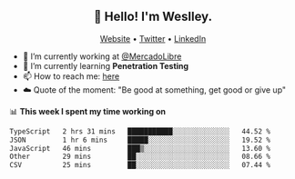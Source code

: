 <h2 align="center">👋 Hello! I'm Weslley.</h2>
<p align="center">
  <a href="http://weslleyneri.com.br">Website</a> •
  <a href="https://twitter.com/Weslley_Neri">Twitter</a> •
  <a href="https://www.linkedin.com/in/weslley-neri-3658908b">LinkedIn</a>
</p>


- 🔭 I’m currently working at [@MercadoLibre](https://github.com/mercadolibre)
- 🌱 I’m currently learning **Penetration Testing**
- 📫 How to reach me: [here](mailto:weslley39@gmail.com)
- ☁️ Quote of the moment: "Be good at something, get good or give up"

📊 **This week I spent my time working on**
<!--START_SECTION:waka-->

```txt
TypeScript   2 hrs 31 mins   ███████████░░░░░░░░░░░░░░   44.52 %
JSON         1 hr 6 mins     █████░░░░░░░░░░░░░░░░░░░░   19.52 %
JavaScript   46 mins         ███▒░░░░░░░░░░░░░░░░░░░░░   13.60 %
Other        29 mins         ██░░░░░░░░░░░░░░░░░░░░░░░   08.66 %
CSV          25 mins         ██░░░░░░░░░░░░░░░░░░░░░░░   07.44 %
```

<!--END_SECTION:waka-->

<!-- Inspired by https://github.com/gruselhaus/gruselhaus -->